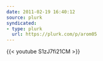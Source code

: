 ```yaml
---
date: 2011-02-19 16:40:12
source: plurk
syndicated:
- type: plurk
  url: https://plurk.com/p/arom05
---
```


{{< youtube S1zJ7fi21CM >}}